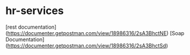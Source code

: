 # hr-services

[rest documentation] (https://documenter.getpostman.com/view/18986316/2sA3BhctNE)
[Soap Documentation] (https://documenter.getpostman.com/view/18986316/2sA3BhctSd)
